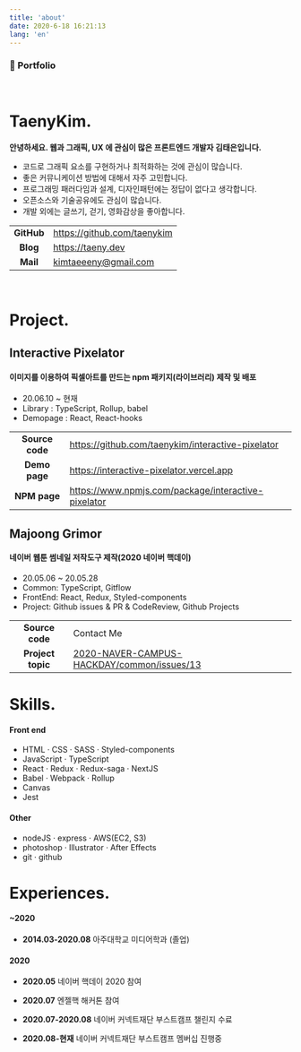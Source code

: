 ```yaml
---
title: 'about'
date: 2020-6-18 16:21:13
lang: 'en'
---
```


### 📃 Portfolio

<br />

# TaenyKim.

**안녕하세요. 웹과 그래픽, UX 에 관심이 많은 프론트엔드 개발자 김태은입니다.**

- 코드로 그래픽 요소를 구현하거나 최적화하는 것에 관심이 많습니다.
- 좋은 커뮤니케이션 방법에 대해서 자주 고민합니다.
- 프로그래밍 패러다임과 설계, 디자인패턴에는 정답이 없다고 생각합니다.
- 오픈소스와 기술공유에도 관심이 많습니다.
- 개발 외에는 글쓰기, 걷기, 영화감상을 좋아합니다.

|            |                               |
| :--------: | ----------------------------- |
| **GitHub** | <https://github.com/taenykim> |
|  **Blog**  | <https://taeny.dev>           |
|  **Mail**  | <kimtaeeeny@gmail.com>        |

<br />

# Project.

## Interactive Pixelator

#### 이미지를 이용하여 픽셀아트를 만드는 npm 패키지(라이브러리) 제작 및 배포

- 20.06.10 ~ 현재
- Library : TypeScript, Rollup, babel
- Demopage : React, React-hooks

|                 |                                                       |
| :-------------: | ----------------------------------------------------- |
| **Source code** | <https://github.com/taenykim/interactive-pixelator>   |
|  **Demo page**  | <https://interactive-pixelator.vercel.app>            |
|  **NPM page**   | <https://www.npmjs.com/package/interactive-pixelator> |

## Majoong Grimor

#### 네이버 웹툰 썸네일 저작도구 제작(2020 네이버 핵데이)

- 20.05.06 ~ 20.05.28
- Common: TypeScript, Gitflow
- FrontEnd: React, Redux, Styled-components
- Project: Github issues & PR & CodeReview, Github Projects

|                   |                                                                                                             |
| :---------------: | ----------------------------------------------------------------------------------------------------------- |
|  **Source code**  | Contact Me                                                                                                  |
| **Project topic** | [2020-NAVER-CAMPUS-HACKDAY/common/issues/13](https://github.com/2020-NAVER-CAMPUS-HACKDAY/common/issues/13) |

# Skills.

#### Front end

- HTML · CSS · SASS · Styled-components
- JavaScript · TypeScript
- React · Redux · Redux-saga · NextJS
- Babel · Webpack · Rollup
- Canvas
- Jest

#### Other

- nodeJS · express · AWS(EC2, S3)
- photoshop · Illustrator · After Effects
- git · github

# Experiences.

#### ~2020

- **2014.03-2020.08** 아주대학교 미디어학과 (졸업)

#### 2020

- **2020.05** 네이버 핵데이 2020 참여

- **2020.07** 엔젤핵 해커톤 참여

- **2020.07-2020.08** 네이버 커넥트재단 부스트캠프 챌린지 수료

- **2020.08-현재** 네이버 커넥트재단 부스트캠프 멤버십 진행중
